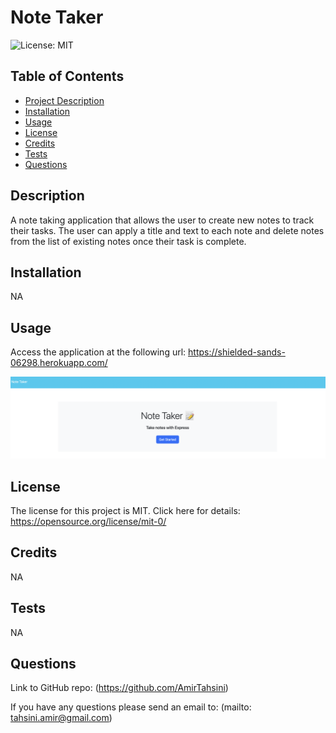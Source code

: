 
# Note Taker

![License: MIT](https://img.shields.io/badge/license-MIT-blue)

## Table of Contents
- [Project Description](#description)
- [Installation](#installation)
- [Usage](#usage)
- [License](#license)
- [Credits](#credits)
- [Tests](#tests)
- [Questions](#questions)

## Description
    
A note taking application that allows the user to create new notes to track their tasks. The user can apply a title and text to each note and delete notes from the list of existing notes once their task is complete.
    
## Installation
    
NA
    
## Usage
    
Access the application at the following url: https://shielded-sands-06298.herokuapp.com/

![Note Taker homepage](./Screen%20Shot%202023-03-02%20at%201.40.19%20PM.png)
    

## License
The license for this project is MIT.
Click here for details: https://opensource.org/license/mit-0/
  

## Credits
    
NA

## Tests

NA

## Questions

Link to GitHub repo: (https://github.com/AmirTahsini)

If you have any questions please send an email to: (mailto: tahsini.amir@gmail.com)
